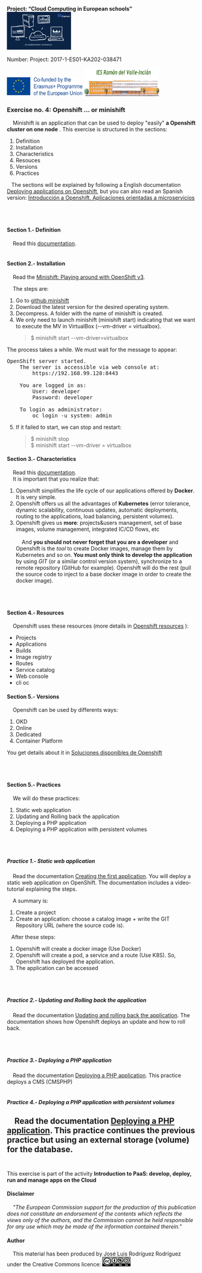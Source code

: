  **Project: “Cloud Computing in European schools”**  
<img src="/img/cloud-computing-logoproject.jpg" height="100" width="170">

 Number: Project: 2017-1-ES01-KA202-038471

<img src="/img/cofinanciadoEN.png" height="50" width="200"> <img src="/img/logoIES-Modificado.png" height="75" width="200">  




### Exercise no. 4: Openshift ... or minishift
&nbsp;&nbsp;&nbsp; Minishift is an application that can be used to deploy "easily" **a Openshift cluster on one node** . This exercise is structured in the sections:
   1. Definition
   2. Installation
   3. Characteristics
   4. Resouces
   5. Versions
   6. Practices
   
&nbsp;&nbsp;&nbsp;The sections will be explained by following a English documentation [Deploying applications on Openshift](https://iesgn.github.io/cloudandrelated/deploying_apps_openshift.html#/), but you can also read an Spanish version: [Introducción a Openshift. Aplicaciones orientadas a microservicios](https://iesgn.github.io/cloudandrelated/es_openshift.html#/)

<br/><br/>



####  Section 1.- Definition
&nbsp;&nbsp;&nbsp; Read this [documentation](https://iesgn.github.io/cloudandrelated/deploying_apps_openshift.html#/1/1).
<br/><br/>
####  Section 2.- Installation  
&nbsp;&nbsp;&nbsp; Read the [Minishift: Playing around with OpenShift v3](https://github.com/iesgn/cloudandrelated/blob/master/minishift.md).

&nbsp;&nbsp;&nbsp; The steps are:  
1. Go to [github minishift](https://github.com/minishift/minishift/releases)
2. Download the latest version for the desired operating system.
3. Decompress. A folder with the name of minishift is created.
4. We only need to launch minishift (minishift start) indicating that we want to execute the MV in VirtualBox (--vm-driver = virtualbox).
    > $ minishift start --vm-driver=virtualbox
    
The process takes a while. We must wait for the message to appear:  
 <pre>OpenShift server started.
    The server is accessible via web console at:
        https://192.168.99.128:8443

    You are logged in as:
        User: developer
        Password: developer

    To login as administrator:
        oc login -u system: admin </pre>  
5. If it failed to start, we can stop and restart:  
    > $ minishift stop  
    > $ minishift start --vm-driver = virtualbox  

####  Section 3.- Characteristics
&nbsp;&nbsp;&nbsp; Read this [documentation](https://iesgn.github.io/cloudandrelated/deploying_apps_openshift.html#/1/2).
<br/> 
&nbsp;&nbsp;&nbsp; It is important that you realize that:
1. Openshift simplifies the life cycle of our applications offered by **Docker**. It is very simple.
2. Openshift offers us all the advantages of **Kubernetes** (error tolerance, dynamic scalability, continuous updates, automatic deployments, routing to the applications, load balancing, persistent volumes).
3. Openshift gives us **more**: projects&users management, set of base images, volume management, integrated IC/CD flows, etc
<br/><br/>
&nbsp;&nbsp;&nbsp;  And **you should not never forget that you are a developer** and Openshift is the *tool* to create Docker images, manage them by Kubernetes and so on.  **You must only think to develop the application** by using *GIT* (or a similar control version system), synchronize to a remote repository (GitHub for example). Openshift will do the rest (pull the source code to inject to a base docker image in order to create the docker image).


<br/><br/>
####  Section 4.- Resources
&nbsp;&nbsp;&nbsp; Openshift uses these resources (more details in [Openshift resources](https://iesgn.github.io/cloudandrelated/deploying_apps_openshift.html#/2) ):
- Projects
- Applications
- Builds
- Image registry
- Routes
- Service catalog
- Web console
- cli oc


####  Section 5.- Versions
&nbsp;&nbsp;&nbsp;  Openshift can be used by differents ways:  
1. OKD
2. Online
3. Dedicated
4. Container Platform

You get details about it in [Soluciones disponibles de Openshift](https://iesgn.github.io/cloudandrelated/es_openshift.html#/3)

<br/><br/>


####  Section 5.- Practices
&nbsp;&nbsp;&nbsp;  We will do these practices:  
1. Static web application
2. Updating and Rolling back the application
3. Deploying a PHP application
4. Deploying a PHP application with persistent volumes


<br/><br/>

#####  Practice 1.- Static web application
&nbsp;&nbsp;&nbsp; Read the documentation [Creating the first application](https://iesgn.github.io/cloudandrelated/deploying_apps_openshift.html#/3). You will deploy a static web application on OpenShift. The documentation includes a video-tutorial explaining the steps.

&nbsp;&nbsp;&nbsp; A summary is:
1. Create a project
2. Create an application: choose a catalog image +  write the GIT Repository URL (where the source code is).

&nbsp;&nbsp;&nbsp;After these steps:
1. Openshift will create a docker image (Use Docker)
2. Openshift will create a pod, a service and a route (Use K8S). So, Openshift has deployed the application.
3. The application can be accessed
    
<br/><br/>

#####  Practice 2.- Updating and Rolling back the application
&nbsp;&nbsp;&nbsp;  Read the documentation [Updating and rolling back the application](https://iesgn.github.io/cloudandrelated/deploying_apps_openshift.html#/4).  The documentation shows how Openshift deploys an update and how to roll back.

<br/><br/>

#####  Practice 3.- Deploying a PHP application
&nbsp;&nbsp;&nbsp;  Read the documentation [Deploying a PHP application](https://iesgn.github.io/cloudandrelated/deploying_apps_openshift.html#/6). This practice deploys a CMS (CMSPHP)
<br/><br/>

#####  Practice 4.- Deploying a PHP application with persistent volumes
&nbsp;&nbsp;&nbsp;  Read the documentation [Deploying a PHP application](https://iesgn.github.io/cloudandrelated/deploying_apps_openshift.html#/6). This practice continues the previous practice but using an external storage (volume) for the database.
<br/><br/>
---
This exercise  is part of the activity **Introduction to PaaS: develop, deploy, run and manage apps on the Cloud**



#### Disclaimer
&nbsp;&nbsp;&nbsp;  *"The European Commission support for the production of this publication does not constitute an endorsement of the contents which reflects the views only of the authors, and the Commission cannot be held responsible for any use which may be made of the information contained therein."*




#### Author

&nbsp;&nbsp;&nbsp;  This material has been produced by José Luis Rodríguez Rodríguez under the Creative Commons licence:  <img src="/img/Licencia-Tipo2.png" height="25" width="75">  




